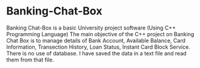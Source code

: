 # Banking-Chat-Box
Banking Chat-Box is a basic University project software (Using C++ Programming Language)
The main objective of the C++ project on Banking Chat Box is to manage details of Bank Account, Available Balance, Card Information, Transection History, Loan Status, Instant Card Block Service.
There is no use of database. 
I have saved the data in a text file and read them from that file.
